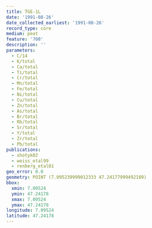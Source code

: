 ```yaml
---
title: TGE-1L
date: '1991-08-26'
date_collected_earliest: '1991-08-26'
record_type: core
medium: peat
feature: '708'
description: ''
parameters:
  - C/14
  - K/total
  - Ca/total
  - Ti/total
  - Cr/total
  - Mn/total
  - Fe/total
  - Ni/total
  - Cu/total
  - Zn/total
  - As/total
  - Br/total
  - Rb/total
  - Sr/total
  - Y/total
  - Zr/total
  - Pb/total
publications:
  - shotyk02
  - weiss_etal99
  - renberg_etal01
geo_error: 0.0
geometry: POINT (7.095239999012333 47.24177999492189)
bbox:
  xmin: 7.09524
  ymin: 47.24178
  xmax: 7.09524
  ymax: 47.24178
longitude: 7.09524
latitude: 47.24178
---
```

